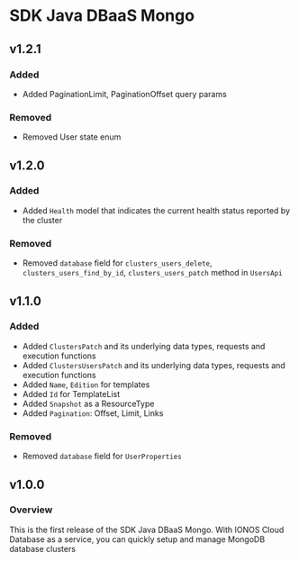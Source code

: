 # SDK Java DBaaS Mongo

## v1.2.1

### Added
- Added PaginationLimit, PaginationOffset query params

### Removed
- Removed User state enum

## v1.2.0

### Added
- Added `Health` model that indicates the current health status reported by the cluster

### Removed

- Removed `database` field for `clusters_users_delete`,  `clusters_users_find_by_id`, `clusters_users_patch`  method in `UsersApi`


## v1.1.0

### Added

- Added `ClustersPatch` and its underlying data types, requests and execution functions
- Added `ClustersUsersPatch` and its underlying data types, requests and execution functions
- Added `Name`, `Edition` for templates
- Added `Id` for TemplateList
- Added `Snapshot` as a ResourceType
- Added `Pagination`: Offset, Limit, Links

### Removed

- Removed `database` field for `UserProperties`

## v1.0.0
### Overview
This is the first release of the SDK Java DBaaS Mongo. With IONOS Cloud Database as a service, you can quickly setup and manage MongoDB database clusters
